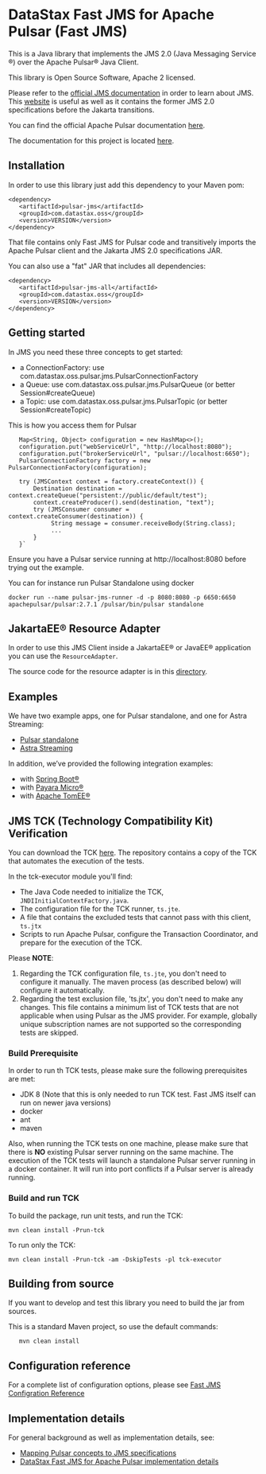 # DataStax Fast JMS for Apache Pulsar (Fast JMS)

This is a Java library that implements the JMS 2.0 (Java Messaging Service ®) over the Apache Pulsar® Java Client.

This library is Open Source Software, Apache 2 licensed.

Please refer to the [official JMS documentation](https://jakarta.ee/specifications/messaging/2.0/) in order to learn about JMS.
This [website](https://javaee.github.io/jms-spec/) is useful as well as it contains the former JMS 2.0 specifications before the Jakarta transitions.

You can find the official Apache Pulsar documentation [here](https://pulsar.apache.org).

The documentation for this project is located [here](https://docs.datastax.com/en/fast-pulsar-jms/docs/1.1/).

## Installation

In order to use this library just add this dependency to your Maven pom:

```
<dependency>
   <artifactId>pulsar-jms</artifactId>
   <groupId>com.datastax.oss</groupId>
   <version>VERSION</version>
</dependency>
```

That file contains only Fast JMS for Pulsar code and transitively imports the Apache Pulsar client and the Jakarta JMS 2.0 specifications JAR.

You can also use a "fat" JAR that includes all dependencies:

```
<dependency>
   <artifactId>pulsar-jms-all</artifactId>
   <groupId>com.datastax.oss</groupId>
   <version>VERSION</version>
</dependency>
```

## Getting started

In JMS you need these three concepts to get started:
- a ConnectionFactory: use com.datastax.oss.pulsar.jms.PulsarConnectionFactory
- a Queue: use com.datastax.oss.pulsar.jms.PulsarQueue (or better Session#createQueue)
- a Topic: use com.datastax.oss.pulsar.jms.PulsarTopic (or better Session#createTopic)

This is how you access them for Pulsar

```
   Map<String, Object> configuration = new HashMap<>();
   configuration.put("webServiceUrl", "http://localhost:8080"); 
   configuration.put("brokerServiceUrl", "pulsar://localhost:6650"); 
   PulsarConnectionFactory factory = new PulsarConnectionFactory(configuration);
   
   try (JMSContext context = factory.createContext()) {
       Destination destination = context.createQueue("persistent://public/default/test");
       context.createProducer().send(destination, "text");
       try (JMSConsumer consumer = context.createConsumer(destination)) {
            String message = consumer.receiveBody(String.class);
            ...
       }
   }`
```

Ensure you have a Pulsar service running at http://localhost:8080 before trying out the example.

You can for instance run Pulsar Standalone using docker

```
docker run --name pulsar-jms-runner -d -p 8080:8080 -p 6650:6650 apachepulsar/pulsar:2.7.1 /pulsar/bin/pulsar standalone
```

## JakartaEE® Resource Adapter

In order to use this JMS Client inside a JakartaEE® or JavaEE® application you can use the `ResourceAdapter`.

The source code for the resource adapter is in this [directory](resource-adapter).

## Examples

We have two example apps, one for Pulsar standalone, and one for Astra Streaming:

- [Pulsar standalone](https://docs.datastax.com/en/fast-pulsar-jms/docs/1.1/pulsar-jms-quickstart-sa.html)
- [Astra Streaming](https://docs.datastax.com/en/fast-pulsar-jms/docs/1.1/pulsar-jms-quickstart-astra.html)

In addition, we’ve provided the following integration examples:

- with [Spring Boot®](examples/spring)
- with [Payara Micro®](examples/payara-micro)
- with [Apache TomEE®](resource-adapter-tests)

## JMS TCK (Technology Compatibility Kit) Verification

You can download the TCK [here](https://jakarta.ee/specifications/messaging/2.0/). The repository contains a copy of the TCK that automates the execution of the tests.

In the tck-executor module you'll find:

- The Java Code needed to initialize the TCK, `JNDIInitialContextFactory.java`.
- The configuration file for the TCK runner, `ts.jte`.
- A file that contains the excluded tests that cannot pass with this client, `ts.jtx`
- Scripts to run Apache Pulsar, configure the Transaction Coordinator, and prepare for the execution of the TCK.

Please **NOTE**: 
1. Regarding the TCK configuration file, `ts.jte`, you don't need to configure it manually. The maven process (as described below) will configure it automatically.
2. Regarding the test exclusion file, 'ts.jtx', you don't need to make any changes. This file contains a minimum list of TCK tests that are not applicable when using Pulsar as the JMS provider. For example, globally unique subscription names are not supported so the corresponding tests are skipped.

### Build Prerequisite

In order to run th TCK tests, please make sure the following prerequisites are met:

* JDK 8 (Note that this is only needed to run TCK test. Fast JMS itself can run on newer java versions)
* docker
* ant
* maven

Also, when running the TCK tests on one machine, please make sure that there is **NO** existing Pulsar server running on the same machine. The execution of the TCK tests will launch a standalone Pulsar server running in a docker container. It will run into port conflicts if a Pulsar server is already running. 

### Build and run TCK

To build the package, run unit tests, and run the TCK:

```
mvn clean install -Prun-tck
```

To run only the TCK:

```
mvn clean install -Prun-tck -am -DskipTests -pl tck-executor
```

## Building from source

If you want to develop and test this library you need to build the jar from sources.

This is a standard Maven project, so use the default commands:

       mvn clean install

## Configuration reference

For a complete list of configuration options, please see [Fast JMS Configration Reference](https://docs.datastax.com/en/fast-pulsar-jms/docs/1.1/pulsar-jms-reference.html#_configuration_options)

## Implementation details

For general background as well as implementation details, see:

- [Mapping Pulsar concepts to JMS specifications](https://docs.datastax.com/en/fast-pulsar-jms/docs/1.1/pulsar-jms-mappings.html)
- [DataStax Fast JMS for Apache Pulsar implementation details](https://docs.datastax.com/en/fast-pulsar-jms/docs/1.1/pulsar-jms-implementation.html)
